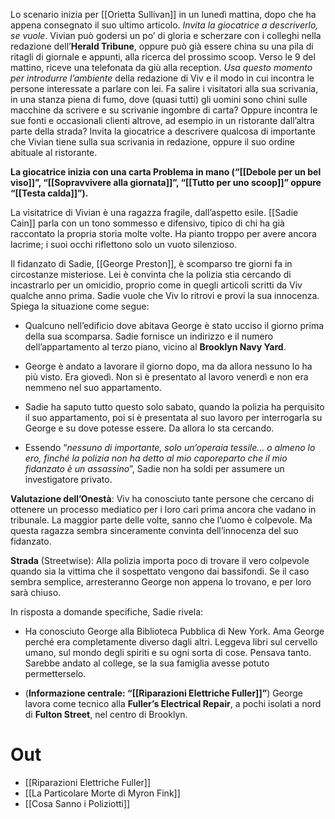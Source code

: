Lo scenario inizia per [[Orietta Sullivan]] in un lunedì mattina, dopo che ha appena consegnato il suo ultimo articolo. *Invita la giocatrice a descriverlo, se vuole*. 
Vivian può godersi un po’ di gloria e scherzare con i colleghi nella redazione dell’**Herald Tribune**, oppure può già essere china su una pila di ritagli di giornale e appunti, alla ricerca del prossimo scoop. Verso le 9 del mattino, riceve una telefonata da giù alla reception. *Usa questo momento per introdurre l’ambiente* della redazione di Viv e il modo in cui incontra le persone interessate a parlare con lei. Fa salire i visitatori alla sua scrivania, in una stanza piena di fumo, dove (quasi tutti) gli uomini sono chini sulle macchine da scrivere e su scrivanie ingombre di carta? Oppure incontra le sue fonti e occasionali clienti altrove, ad esempio in un ristorante dall’altra parte della strada? Invita la giocatrice a descrivere qualcosa di importante che Vivian tiene sulla sua scrivania in redazione, oppure il suo ordine abituale al ristorante.

**La giocatrice inizia con una carta Problema in mano (“[[Debole per un bel viso]]”, “[[Sopravvivere alla giornata]]”, “[[Tutto per uno scoop]]” oppure “[[Testa calda]]”).** 

La visitatrice di Vivian è una ragazza fragile, dall’aspetto esile. [[Sadie Cain]] parla con un tono sommesso e difensivo, tipico di chi ha già raccontato la propria storia molte volte. Ha pianto troppo per avere ancora lacrime; i suoi occhi riflettono solo un vuoto silenzioso.

Il fidanzato di Sadie, [[George Preston]], è scomparso tre giorni fa in circostanze misteriose. Lei è convinta che la polizia stia cercando di incastrarlo per un omicidio, proprio come in quegli articoli scritti da Viv qualche anno prima. Sadie vuole che Viv lo ritrovi e provi la sua innocenza. Spiega la situazione come segue:

- Qualcuno nell’edificio dove abitava George è stato ucciso il giorno prima della sua scomparsa. Sadie fornisce un indirizzo e il numero dell’appartamento al terzo piano, vicino al **Brooklyn Navy Yard**.
    
- George è andato a lavorare il giorno dopo, ma da allora nessuno lo ha più visto. Era giovedì. Non si è presentato al lavoro venerdì e non era nemmeno nel suo appartamento.
    
- Sadie ha saputo tutto questo solo sabato, quando la polizia ha perquisito il suo appartamento, poi si è presentata al suo lavoro per interrogarla su George e su dove potesse essere. Da allora lo sta cercando.
    
- Essendo “*nessuno di importante, solo un’operaia tessile... o almeno lo ero, finché la polizia non ha detto al mio caporeparto che il mio fidanzato è un assassino*”, Sadie non ha soldi per assumere un investigatore privato.
    

**Valutazione dell’Onestà**: Viv ha conosciuto tante persone che cercano di ottenere un processo mediatico per i loro cari prima ancora che vadano in tribunale. La maggior parte delle volte, sanno che l’uomo è colpevole. Ma questa ragazza sembra sinceramente convinta dell’innocenza del suo fidanzato.

**Strada** (Streetwise): Alla polizia importa poco di trovare il vero colpevole quando sia la vittima che il sospettato vengono dai bassifondi. Se il caso sembra semplice, arresteranno George non appena lo trovano, e per loro sarà chiuso.

In risposta a domande specifiche, Sadie rivela:

- Ha conosciuto George alla Biblioteca Pubblica di New York. Ama George perché era completamente diverso dagli altri. Leggeva libri sul cervello umano, sul mondo degli spiriti e su ogni sorta di cose. Pensava tanto. Sarebbe andato al college, se la sua famiglia avesse potuto permetterselo.
    
- (**Informazione centrale: “[[Riparazioni Elettriche Fuller]]”**) George lavora come tecnico alla **Fuller’s Electrical Repair**, a pochi isolati a nord di **Fulton Street**, nel centro di Brooklyn.


# Out
- [[Riparazioni Elettriche Fuller]]
- [[La Particolare Morte di Myron Fink]]
- [[Cosa Sanno i Poliziotti]]